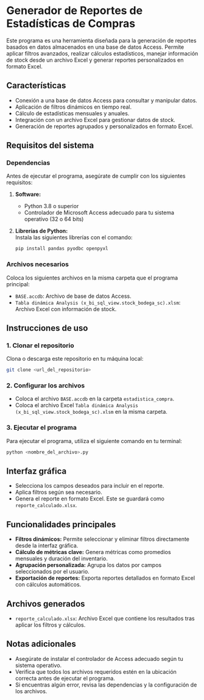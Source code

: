 
# Generador de Reportes de Estadísticas de Compras

Este programa es una herramienta diseñada para la generación de reportes basados en datos almacenados en una base de datos Access. Permite aplicar filtros avanzados, realizar cálculos estadísticos, manejar información de stock desde un archivo Excel y generar reportes personalizados en formato Excel.

## **Características**
- Conexión a una base de datos Access para consultar y manipular datos.
- Aplicación de filtros dinámicos en tiempo real.
- Cálculo de estadísticas mensuales y anuales.
- Integración con un archivo Excel para gestionar datos de stock.
- Generación de reportes agrupados y personalizados en formato Excel.

## **Requisitos del sistema**

### **Dependencias**
Antes de ejecutar el programa, asegúrate de cumplir con los siguientes requisitos:

1. **Software:**
   - Python 3.8 o superior
   - Controlador de Microsoft Access adecuado para tu sistema operativo (32 o 64 bits)

2. **Librerías de Python:**  
   Instala las siguientes librerías con el comando:
   ```bash
   pip install pandas pyodbc openpyxl
   ```

### **Archivos necesarios**
Coloca los siguientes archivos en la misma carpeta que el programa principal:
- `BASE.accdb`: Archivo de base de datos Access.
- `Tabla dinámica Analysis (x_bi_sql_view.stock_bodega_sc).xlsm`: Archivo Excel con información de stock.

## **Instrucciones de uso**

### **1. Clonar el repositorio**
Clona o descarga este repositorio en tu máquina local:
```bash
git clone <url_del_repositorio>
```

### **2. Configurar los archivos**
- Coloca el archivo `BASE.accdb` en la carpeta `estadistica_compra`.
- Coloca el archivo Excel `Tabla dinámica Analysis (x_bi_sql_view.stock_bodega_sc).xlsm` en la misma carpeta.

### **3. Ejecutar el programa**
Para ejecutar el programa, utiliza el siguiente comando en tu terminal:
```bash
python <nombre_del_archivo>.py
```

## **Interfaz gráfica**
- Selecciona los campos deseados para incluir en el reporte.
- Aplica filtros según sea necesario.
- Genera el reporte en formato Excel. Este se guardará como `reporte_calculado.xlsx`.

## **Funcionalidades principales**
- **Filtros dinámicos:** Permite seleccionar y eliminar filtros directamente desde la interfaz gráfica.
- **Cálculo de métricas clave:** Genera métricas como promedios mensuales y duración del inventario.
- **Agrupación personalizada:** Agrupa los datos por campos seleccionados por el usuario.
- **Exportación de reportes:** Exporta reportes detallados en formato Excel con cálculos automáticos.

## **Archivos generados**
- `reporte_calculado.xlsx`: Archivo Excel que contiene los resultados tras aplicar los filtros y cálculos.

## **Notas adicionales**
- Asegúrate de instalar el controlador de Access adecuado según tu sistema operativo.
- Verifica que todos los archivos requeridos estén en la ubicación correcta antes de ejecutar el programa.
- Si encuentras algún error, revisa las dependencias y la configuración de los archivos.
